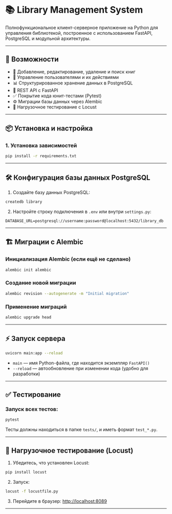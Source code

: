 # 📚 Library Management System

Полнофункциональное клиент-серверное приложение на Python для управления библиотекой, построенное с использованием FastAPI, PostgreSQL и модульной архитектуры.

---

## 🚀 Возможности

- 📖 Добавление, редактирование, удаление и поиск книг
- 👤 Управление пользователями и их действиями
- 📊 Структурированное хранение данных в PostgreSQL
- 🔌 REST API с FastAPI
- ✅ Покрытие кода юнит-тестами (Pytest)
- ⚙️ Миграции базы данных через Alembic
- 🔬 Нагрузочное тестирование с Locust

---

## 📦 Установка и настройка

### 1. Установка зависимостей

```bash
pip install -r requirements.txt
```

---

## 🛠️ Конфигурация базы данных PostgreSQL

1. Создайте базу данных PostgreSQL:

```bash
createdb library
```

2. Настройте строку подключения в `.env` или внутри `settings.py`:

```
DATABASE_URL=postgresql://username:password@localhost:5432/library_db
```

---

## 🏗️ Миграции с Alembic

### Инициализация Alembic (если ещё не сделано)

```bash
alembic init alembic
```

### Создание новой миграции

```bash
alembic revision --autogenerate -m "Initial migration"
```

### Применение миграций

```bash
alembic upgrade head
```

---

## ⚡ Запуск сервера

```bash
uvicorn main:app --reload
```

* `main` — имя Python-файла, где находится экземпляр `FastAPI()`
* `--reload` — автообновление при изменении кода (удобно для разработки)

---

## ✅ Тестирование

### Запуск всех тестов:

```bash
pytest
```

Тесты должны находиться в папке `tests/`, и иметь формат `test_*.py`.

---

## 🔬 Нагрузочное тестирование (Locust)

1. Убедитесь, что установлен Locust:

```bash
pip install locust
```

2. Запуск:

```bash
locust -f locustfile.py
```

3. Перейдите в браузер:
   [http://localhost:8089](http://localhost:8089)

---





